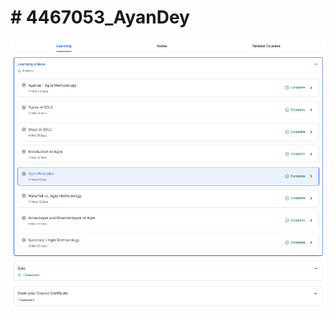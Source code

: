 # \# 4467053\_AyanDey



<img src="https://github.com/AyanDey2003/4467053_AyanDey/blob/main/SDLC%20%5Bmodule%201%5D/Great%20Learning%20Screenshot%204467053_AyanDey.png" alt="Image">

